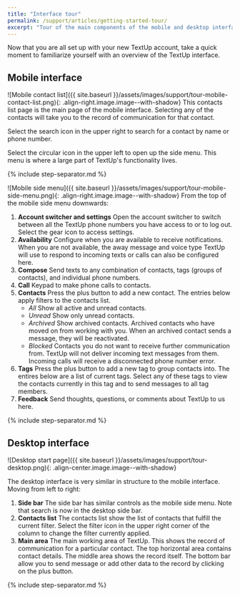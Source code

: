 ```yaml
---
title: "Interface tour"
permalink: /support/articles/getting-started-tour/
excerpt: "Tour of the main components of the mobile and desktop interface and the functionality in the sidebar."
---
```


Now that you are all set up with your new TextUp account, take a quick moment to familiarize yourself with an overview of the TextUp interface.

## Mobile interface

![Mobile contact list]({{ site.baseurl }}/assets/images/support/tour-mobile-contact-list.png){: .align-right.image.image--with-shadow} This contacts list page is the main page of the mobile interface. Selecting any of the contacts will take you to the record of communication for that contact.

Select the search icon in the upper right to search for a contact by name or phone number.

Select the circular icon in the upper left to open up the side menu. This menu is where a large part of TextUp's functionality lives.

{% include step-separator.md %}

![Mobile side menu]({{ site.baseurl }}/assets/images/support/tour-mobile-side-menu.png){: .align-right.image.image--with-shadow} From the top of the mobile side menu downwards:
1. **Account switcher and settings** Open the account switcher to switch between all the TextUp phone numbers you have access to or to log out. Select the gear icon to access settings.
1. **Availability** Configure when you are available to receive notifications. When you are not available, the away message and voice type TextUp will use to respond to incoming texts or calls can also be configured here.
1. **Compose** Send texts to any combination of contacts, tags (groups of contacts), and individual phone numbers.
1. **Call** Keypad to make phone calls to contacts.
1. **Contacts** Press the plus button to add a new contact. The entries below apply filters to the contacts list.
    * *All* Show all active and unread contacts.
    * *Unread* Show only unread contacts.
    * *Archived* Show archived contacts. Archived contacts who have moved on from working with you. When an archived contact sends a message, they will be reactivated.
    * *Blocked* Contacts you do not want to receive further communication from. TextUp will not deliver incoming text messages from them. Incoming calls will receive a disconnected phone number error.
1. **Tags** Press the plus button to add a new tag to group contacts into. The entires below are a list of current tags. Select any of these tags to view the contacts currently in this tag and to send messages to all tag members.
1. **Feedback** Send thoughts, questions, or comments about TextUp to us here.

{% include step-separator.md %}

## Desktop interface

![Desktop start page]({{ site.baseurl }}/assets/images/support/tour-desktop.png){: .align-center.image.image--with-shadow}

The desktop interface is very similar in structure to the mobile interface. Moving from left to right:
1. **Side bar** The side bar has similar controls as the mobile side menu. Note that search is now in the desktop side bar.
1. **Contacts list** The contacts list show the list of contacts that fulfill the current filter. Select the filter icon in the upper right corner of the column to change the filter currently applied.
1. **Main area** The main working area of TextUp. This shows the record of communication for a particular contact. The top horizontal area contains contact details. The middle area shows the record itself. The bottom bar allow you to send message or add other data to the record by clicking on the plus button.

{% include step-separator.md %}
